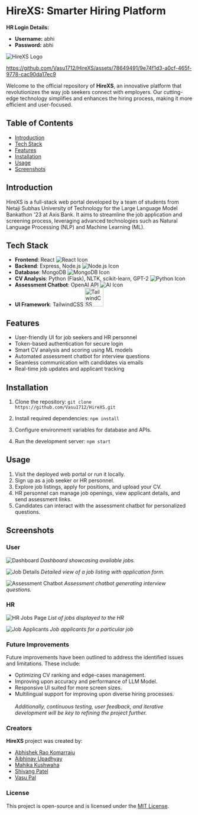 # HireXS: Smarter Hiring Platform

**HR Login Details:**
- **Username:** abhi
- **Password:** abhi

![HireXS Logo](https://github.com/AbhishekkRao/HireXS/assets/77543486/b4046151-e1c9-420b-bd28-3a21b45fc568)


https://github.com/Vasu1712/HireXS/assets/78649491/9e74f1d3-a0cf-465f-9778-cac90da17ec9




Welcome to the official repository of **HireXS**, an innovative platform that revolutionizes the way job seekers connect with employers. Our cutting-edge technology simplifies and enhances the hiring process, making it more efficient and user-focused.

## Table of Contents

- [Introduction](#introduction)
- [Tech Stack](#tech-stack)
- [Features](#features)
- [Installation](#installation)
- [Usage](#usage)
- [Screenshots](#screenshots)

## Introduction

HireXS is a full-stack web portal developed by a team of students from Netaji Subhas University of Technology for the Large Language Model Bankathon '23 at Axis Bank. It aims to streamline the job application and screening process, leveraging advanced technologies such as Natural Language Processing (NLP) and Machine Learning (ML).

## Tech Stack

- **Frontend**: React ![React Icon](https://img.icons8.com/plasticine/30/000000/react.png)
- **Backend**: Express, Node.js ![Node.js Icon](https://img.icons8.com/color/30/000000/nodejs.png)
- **Database**: MongoDB ![MongoDB Icon](https://img.icons8.com/color/30/000000/mongodb.png)
- **CV Analysis**: Python (Flask), NLTK, scikit-learn, GPT-2 ![Python Icon](https://img.icons8.com/color/30/000000/python.png)
- **Assessment Chatbot**: OpenAI API ![AI Icon](https://img.icons8.com/color/30/000000/artificial-intelligence.png)
- **UI Framework**: TailwindCSS <img src="https://avatars.githubusercontent.com/u/67109815?s=280&v=4" width="50" height="50" alt="TailwindCSS Icon">

## Features

- User-friendly UI for job seekers and HR personnel
- Token-based authentication for secure login
- Smart CV analysis and scoring using ML models
- Automated assessment chatbot for interview questions
- Seamless communication with candidates via emails
- Real-time job updates and applicant tracking

## Installation

1. Clone the repository:
```git clone https://github.com/Vasu1712/HireXS.git```


2. Install required dependencies:
```npm install```

3. Configure environment variables for database and APIs.

4. Run the development server:
```npm start```

## Usage

1. Visit the deployed web portal or run it locally.
2. Sign up as a job seeker or HR personnel.
3. Explore job listings, apply for positions, and upload your CV.
4. HR personnel can manage job openings, view applicant details, and send assessment links.
5. Candidates can interact with the assessment chatbot for personalized questions.

## Screenshots

### User

![Dashboard](https://github.com/AbhishekkRao/HireXS/assets/77543486/a600ab44-6aed-4e8b-9a40-7954ac6e309b)
*Dashboard showcasing available jobs.*

![Job Details](https://github.com/AbhishekkRao/HireXS/assets/77543486/a71a4463-5067-4822-b777-a52bf1cb8c2e)
*Detailed view of a job listing with application form.*

![Assessment Chatbot](https://github.com/AbhishekkRao/HireXS/assets/77543486/c2c6fd3e-1bff-42d6-9aa7-43a1bcd3d76d)
*Assessment chatbot generating interview questions.*

### HR
![HR Jobs Page](https://github.com/AbhishekkRao/HireXS/assets/77543486/5086805a-5615-498d-9805-3cccb30c6d06)
*List of jobs displayed to the HR*

![Job Applicants](https://github.com/AbhishekkRao/HireXS/assets/77543486/28c5fd45-d2a9-4437-b369-254aba9b4ea7)
*Job applicants for a particular job*

### Future Improvements

Future improvements have been outlined to address the identified issues and limitations. These include:
- Optimizing CV ranking and edge-cases management.
- Improving upon accuracy and performance of LLM Model.
- Responsive UI suited for more screen sizes.
- Multilingual support for improving upon diverse hiring processes.
<br><br>
<i>Additionally, continuous testing, user feedback, and iterative development will be key to refining the project further.</i>


### Creators

<b>HireXS</b> project was created by:

- [Abhishek Rao Komarraju](https://github.com/AbhishekkRao)
- [Aibhinav Upadhyay](https://github.com/Abhixsmasher)
- [Mahika Kushwaha](https://github.com/xx-Mahika-xx)
- [Shivang Patel](https://github.com/Shivang-Patel)
- [Vasu Pal](https://github.com/Vasu1712)

### License

This project is open-source and is licensed under the [MIT License](LICENSE).
